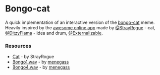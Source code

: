 # Bongo-cat

A quick implementation of an interactive version of the [bongo-cat](https://knowyourmeme.com/memes/bongo-cat) meme. Heavily inspired by the [awesome online app](https://bongo.cat/) made by [@StrayRogue](https://twitter.com/StrayRogue) - cat, [@DitzyFlama](https://twitter.com/DitzyFlama) - idea and drum, [@Externalizable](https://twitter.com/Externalizable).

### Resources

- [Cat](https://www.reddit.com/r/Bongocat/comments/9d3d4o/og_bongo_cat_use_as_template_for_memes_credit/) - by StrayRogue
- [Bongo1.wav](https://freesound.org/people/menegass/sounds/99751/) - by [menegass](https://freesound.org/people/menegass/)
- [Bongo4.wav](https://freesound.org/people/menegass/sounds/99754/) - by [menegass](https://freesound.org/people/menegass/)

